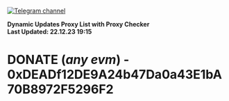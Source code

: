 [![Telegram channel](https://img.shields.io/endpoint?url=https://runkit.io/damiankrawczyk/telegram-badge/branches/master?url=https://t.me/n4z4v0d)](https://t.me/n4z4v0d) 

**Dynamic Updates Proxy List with Proxy Checker**  
**Last Updated: 22.12.23 19:15**

# DONATE (_any evm_) - 0xDEADf12DE9A24b47Da0a43E1bA70B8972F5296F2
